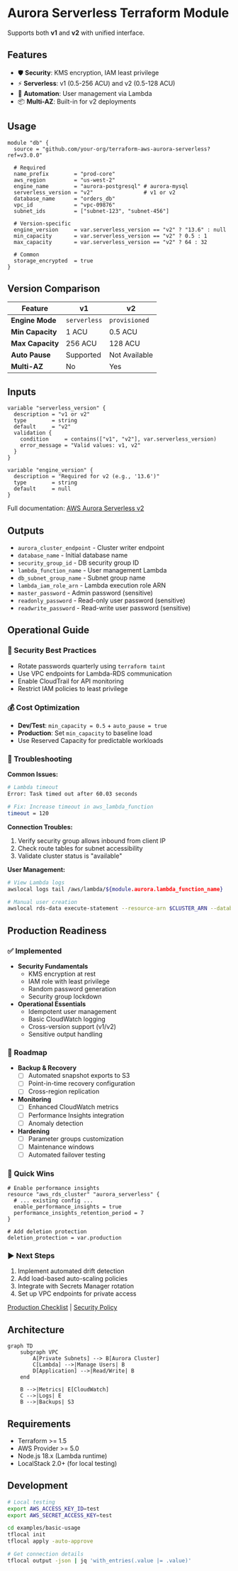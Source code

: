 # Aurora Serverless Terraform Module

Supports both **v1** and **v2** with unified interface.

## Features
- 🛡️ **Security**: KMS encryption, IAM least privilege
- ⚡ **Serverless**: v1 (0.5-256 ACU) and v2 (0.5-128 ACU)
- 🔄 **Automation**: User management via Lambda
- 📦 **Multi-AZ**: Built-in for v2 deployments

## Usage
```hcl
module "db" {
  source = "github.com/your-org/terraform-aws-aurora-serverless?ref=v3.0.0"

  # Required
  name_prefix        = "prod-core"
  aws_region         = "us-west-2"
  engine_name        = "aurora-postgresql" # aurora-mysql
  serverless_version = "v2"                # v1 or v2
  database_name      = "orders_db"
  vpc_id             = "vpc-09876"
  subnet_ids         = ["subnet-123", "subnet-456"]
  
  # Version-specific
  engine_version     = var.serverless_version == "v2" ? "13.6" : null
  min_capacity       = var.serverless_version == "v2" ? 0.5 : 1
  max_capacity       = var.serverless_version == "v2" ? 64 : 32

  # Common
  storage_encrypted  = true
}
```

## Version Comparison
| Feature                | v1                      | v2                      |
|------------------------|-------------------------|-------------------------|
| **Engine Mode**        | `serverless`            | `provisioned`           |
| **Min Capacity**       | 1 ACU                   | 0.5 ACU                 |
| **Max Capacity**       | 256 ACU                 | 128 ACU                 |
| **Auto Pause**         | Supported               | Not Available           |
| **Multi-AZ**           | No                      | Yes                     |

## Inputs
```hcl
variable "serverless_version" {
  description = "v1 or v2"
  type        = string
  default     = "v2"
  validation {
    condition     = contains(["v1", "v2"], var.serverless_version)
    error_message = "Valid values: v1, v2"
  }
}

variable "engine_version" {
  description = "Required for v2 (e.g., '13.6')"
  type        = string
  default     = null
}
```

Full documentation: [AWS Aurora Serverless v2](https://docs.aws.amazon.com/AmazonRDS/latest/AuroraUserGuide/aurora-serverless-v2.html)

## Outputs

- `aurora_cluster_endpoint` - Cluster writer endpoint
- `database_name` - Initial database name  
- `security_group_id` - DB security group ID
- `lambda_function_name` - User management Lambda
- `db_subnet_group_name` - Subnet group name
- `lambda_iam_role_arn` - Lambda execution role ARN
- `master_password` - Admin password (sensitive)
- `readonly_password` - Read-only user password (sensitive)
- `readwrite_password` - Read-write user password (sensitive)

## Operational Guide

### 🔐 Security Best Practices
- Rotate passwords quarterly using `terraform taint`
- Use VPC endpoints for Lambda-RDS communication
- Enable CloudTrail for API monitoring
- Restrict IAM policies to least privilege

### 💰 Cost Optimization
- **Dev/Test**: `min_capacity = 0.5` + `auto_pause = true`
- **Production**: Set `min_capacity` to baseline load
- Use Reserved Capacity for predictable workloads

### 🚨 Troubleshooting

**Common Issues:**
```bash
# Lambda timeout
Error: Task timed out after 60.03 seconds

# Fix: Increase timeout in aws_lambda_function
timeout = 120
```

**Connection Troubles:**
1. Verify security group allows inbound from client IP
2. Check route tables for subnet accessibility 
3. Validate cluster status is "available"

**User Management:**
```bash
# View Lambda logs
awslocal logs tail /aws/lambda/${module.aurora.lambda_function_name}

# Manual user creation
awslocal rds-data execute-statement --resource-arn $CLUSTER_ARN --database $DB_NAME --sql "CREATE USER ..."
```

## Production Readiness

### ✅ Implemented
- **Security Fundamentals**
  - KMS encryption at rest
  - IAM role with least privilege
  - Random password generation
  - Security group lockdown
- **Operational Essentials**
  - Idempotent user management
  - Basic CloudWatch logging
  - Cross-version support (v1/v2)
  - Sensitive output handling

### 🚧 Roadmap
- **Backup & Recovery**
  - [ ] Automated snapshot exports to S3
  - [ ] Point-in-time recovery configuration
  - [ ] Cross-region replication
- **Monitoring**
  - [ ] Enhanced CloudWatch metrics
  - [ ] Performance Insights integration
  - [ ] Anomaly detection
- **Hardening**
  - [ ] Parameter groups customization
  - [ ] Maintenance windows
  - [ ] Automated failover testing

### 🔧 Quick Wins
```hcl
# Enable performance insights
resource "aws_rds_cluster" "aurora_serverless" {
  # ... existing config ...
  enable_performance_insights = true
  performance_insights_retention_period = 7
}

# Add deletion protection
deletion_protection = var.production
```

### ▶️ Next Steps
1. Implement automated drift detection
2. Add load-based auto-scaling policies
3. Integrate with Secrets Manager rotation
4. Set up VPC endpoints for private access

[Production Checklist](.github/CHECKLIST.md) | [Security Policy](SECURITY.md)

## Architecture

```mermaid
graph TD
    subgraph VPC
        A[Private Subnets] --> B[Aurora Cluster]
        C[Lambda] -->|Manage Users| B
        D[Application] -->|Read/Write| B
    end
    
    B -->|Metrics| E[CloudWatch]
    C -->|Logs| E
    B -->|Backups| S3
```

## Requirements

- Terraform >= 1.5
- AWS Provider >= 5.0
- Node.js 18.x (Lambda runtime)
- LocalStack 2.0+ (for local testing)

## Development

```bash
# Local testing
export AWS_ACCESS_KEY_ID=test
export AWS_SECRET_ACCESS_KEY=test

cd examples/basic-usage
tflocal init
tflocal apply -auto-approve

# Get connection details
tflocal output -json | jq 'with_entries(.value |= .value)'
```